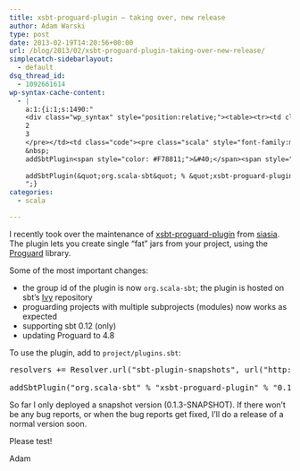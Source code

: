 ```yaml
---
title: xsbt-proguard-plugin – taking over, new release
author: Adam Warski
type: post
date: 2013-02-19T14:20:56+00:00
url: /blog/2013/02/xsbt-proguard-plugin-taking-over-new-release/
simplecatch-sidebarlayout:
  - default
dsq_thread_id:
  - 1092661614
wp-syntax-cache-content:
  - |
    a:1:{i:1;s:1490:"
    <div class="wp_syntax" style="position:relative;"><table><tr><td class="line_numbers"><pre>1
    2
    3
    </pre></td><td class="code"><pre class="scala" style="font-family:monospace;">resolvers +<span style="color: #000080;">=</span> Resolver.<span style="color: #000000;">url</span><span style="color: #F78811;">&#40;</span><span style="color: #6666FF;">&quot;sbt-plugin-snapshots&quot;</span>, url<span style="color: #F78811;">&#40;</span><span style="color: #6666FF;">&quot;http://repo.scala-sbt.org/scalasbt/sbt-plugin-snapshots/&quot;</span><span style="color: #F78811;">&#41;</span><span style="color: #F78811;">&#41;</span><span style="color: #F78811;">&#40;</span>Resolver.<span style="color: #000000;">ivyStylePatterns</span><span style="color: #F78811;">&#41;</span>
    &nbsp;
    addSbtPlugin<span style="color: #F78811;">&#40;</span><span style="color: #6666FF;">&quot;org.scala-sbt&quot;</span> <span style="color: #000080;">%</span> <span style="color: #6666FF;">&quot;xsbt-proguard-plugin&quot;</span> <span style="color: #000080;">%</span> <span style="color: #6666FF;">&quot;0.1.3-SNAPSHOT&quot;</span><span style="color: #F78811;">&#41;</span></pre></td></tr></table><p class="theCode" style="display:none;">resolvers += Resolver.url(&quot;sbt-plugin-snapshots&quot;, url(&quot;http://repo.scala-sbt.org/scalasbt/sbt-plugin-snapshots/&quot;))(Resolver.ivyStylePatterns)
    
    addSbtPlugin(&quot;org.scala-sbt&quot; % &quot;xsbt-proguard-plugin&quot; % &quot;0.1.3-SNAPSHOT&quot;)</p></div>
    ";}
categories:
  - scala

---
```

I recently took over the maintenance of [xsbt-proguard-plugin][1] from [siasia][2]. The plugin lets you create single &#8220;fat&#8221; jars from your project, using the [Proguard][3] library.

Some of the most important changes:

  * the group id of the plugin is now `org.scala-sbt`; the plugin is hosted on sbt&#8217;s [Ivy][4] repository
  * proguarding projects with multiple subprojects (modules) now works as expected
  * supporting sbt 0.12 (only)
  * updating Proguard to 4.8

To use the plugin, add to `project/plugins.sbt`:

<pre lang="scala" line="1">resolvers += Resolver.url("sbt-plugin-snapshots", url("http://repo.scala-sbt.org/scalasbt/sbt-plugin-snapshots/"))(Resolver.ivyStylePatterns)

addSbtPlugin("org.scala-sbt" % "xsbt-proguard-plugin" % "0.1.3-SNAPSHOT")
</pre>

So far I only deployed a snapshot version (0.1.3-SNAPSHOT). If there won&#8217;t be any bug reports, or when the bug reports get fixed, I&#8217;ll do a release of a normal version soon.

Please test!

Adam

 [1]: https://github.com/adamw/xsbt-proguard-plugin
 [2]: https://github.com/siasia
 [3]: http://proguard.sourceforge.net/
 [4]: http://repo.scala-sbt.org/scalasbt
